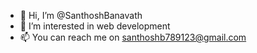 - 👋 Hi, I’m @SanthoshBanavath
- 👀 I’m interested in web development
- 📫 You can reach me on santhoshb789123@gmail.com

<!---
SanthoshBanavath/SanthoshBanavath is a ✨ special ✨ repository because its `README.md` (this file) appears on your GitHub profile.
You can click the Preview link to take a look at your changes.
--->
